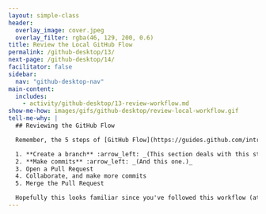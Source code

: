 ```yaml
---
layout: simple-class
header:
  overlay_image: cover.jpeg
  overlay_filter: rgba(46, 129, 200, 0.6)
title: Review the Local GitHub Flow
permalink: /github-desktop/13/
next-page: /github-desktop/14/
facilitator: false
sidebar:
  nav: "github-desktop-nav"
main-content:
  includes:
    - activity/github-desktop/13-review-workflow.md
show-me-how: images/gifs/github-desktop/review-local-workflow.gif
tell-me-why: |
  ## Reviewing the GitHub Flow

  Remember, the 5 steps of [GitHub Flow](https://guides.github.com/introduction/flow/) are:

  1. **Create a branch** :arrow_left: _(This section deals with this step.)_
  2. **Make commits** :arrow_left: _(And this one.)_
  3. Open a Pull Request
  4. Collaborate, and make more commits
  5. Merge the Pull Request

  Hopefully this looks familiar since you've followed this workflow (at least) twice. Now you will follow it once more to add your page to our directory.
---
```

